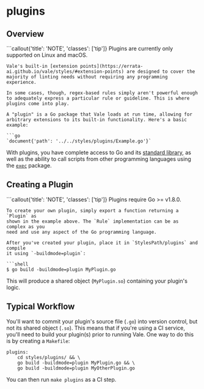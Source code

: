 # plugins

## Overview

\`\`\`callout{'title': 'NOTE', 'classes': \['tip'\]} Plugins are currently only supported on Linux and macOS.

```text
Vale's built-in [extension points](https://errata-ai.github.io/vale/styles/#extension-points) are designed to cover the majority of linting needs without requiring any programming experience.

In some cases, though, regex-based rules simply aren't powerful enough to adequately express a particular rule or guideline. This is where plugins come into play.

A "plugin" is a Go package that Vale loads at run time, allowing for arbitrary extensions to its built-in functionality. Here's a basic example:

```go
`document{'path': '../../styles/plugins/Example.go'}`
```

With plugins, you have complete access to Go and its [standard library](https://golang.org/pkg/#stdlib), as well as the ability to call scripts from other programming languages using the [`exec`](https://golang.org/pkg/os/exec/) package.

## Creating a Plugin

\`\`\`callout{'title': 'NOTE', 'classes': \['tip'\]} Plugins require Go &gt;= v1.8.0.

```text
To create your own plugin, simply export a function returning a `Plugin` as
shown in the example above. The `Rule` implementation can be as complex as you
need and use any aspect of the Go programming language.

After you've created your plugin, place it in `StylesPath/plugins` and compile
it using `-buildmode=plugin`:

```shell
$ go build -buildmode=plugin MyPlugin.go
```

This will produce a shared object \(`MyPlugin.so`\) containing your plugin's logic.

## Typical Workflow

You'll want to commit your plugin's source file \(`.go`\) into version control, but not its shared object \(`.so`\). This means that if you're using a CI service, you'll need to build your plugin\(s\) prior to running Vale. One way to do this is by creating a `Makefile`:

```text
plugins:
    cd styles/plugins/ && \
    go build -buildmode=plugin MyPlugin.go && \
    go build -buildmode=plugin MyOtherPlugin.go
```

You can then run `make plugins` as a CI step.

